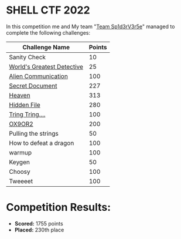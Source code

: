 # SHELL CTF 2022
 In this competition me and My team "[Team Sp1d3rV3r5e](https://ctftime.org/team/196083)" managed to complete the following challenges:
 
 | Challenge Name          | Points
 | --------------          | ------
 | Sanity Check | 10
 | [World's Greatest Detective](https://github.com/LeonGurin/Shell-CTF-2022/tree/main/World's%20Greatest%20Detective) | 25
 | [Alien Communication](https://github.com/LeonGurin/Shell-CTF-2022/tree/main/Alien%20Communication) | 100
 | [Secret Document](https://github.com/LeonGurin/Shell-CTF-2022/tree/main/Secret%20Document) | 227
 | [Heaven](https://github.com/LeonGurin/Shell-CTF-2022/tree/main/Heaven) | 313
 | [Hidden File](https://github.com/LeonGurin/Shell-CTF-2022/tree/main/Hidden%20File) | 280 
 | [Tring Tring....](https://github.com/LeonGurin/Shell-CTF-2022/tree/main/Tring%20Tring) | 100
 | [OX9OR2](https://github.com/LeonGurin/Shell-CTF-2022/tree/main/OX9OR2) | 200
 | Pulling the strings | 50
 | How to defeat a dragon | 100
 | warmup | 100
 | Keygen | 50
 | Choosy | 100
 | Tweeeet | 100

# Competition Results:
* **Scored:** 1755  points
* **Placed:** 230th place

